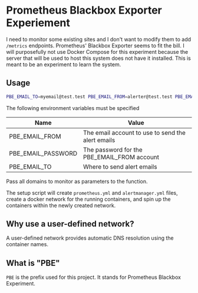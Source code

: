 # Prometheus Blackbox Exporter Experiement

I need to monitor some existing sites and I don't want to modify them to add `/metrics` endpoints. Prometheus' Blackbox Exporter seems to fit the bill. I will purposefully not use Docker Compose for this experiment because the server that will be used to host this system does not have it installed. This is meant to be an experiment to learn the system.

## Usage

```bash
PBE_EMAIL_TO=myemail@test.test PBE_EMAIL_FROM=alerter@test.test PBE_EMAIL_PASSWORD=superS3cretPa55word ./setup.sh https://example.com https://subdomain.example.com
```

The following environment variables must be specified

| Name               | Value                                             |
| ------------------ | ------------------------------------------------- |
| PBE_EMAIL_FROM     | The email account to use to send the alert emails |
| PBE_EMAIL_PASSWORD | The password for the PBE_EMAIL_FROM account       |
| PBE_EMAIL_TO       | Where to send alert emails                        |

Pass all domains to monitor as parameters to the function.

The setup script will create `prometheus.yml` and `alertmanager.yml` files, create a docker network for the running containers, and spin up the containers within the newly created network.

## Why use a user-defined network?

A user-defined network provides automatic DNS resolution using the container names.

## What is "PBE"

`PBE` is the prefix used for this project. It stands for Prometheus Blackbox Experiment.
